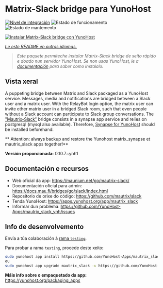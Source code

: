 <!--
NOTA: Este README foi creado automáticamente por <https://github.com/YunoHost/apps/tree/master/tools/readme_generator>
NON debe editarse manualmente.
-->

# Matrix-Slack bridge para YunoHost

[![Nivel de integración](https://dash.yunohost.org/integration/mautrix_slack.svg)](https://dash.yunohost.org/appci/app/mautrix_slack) ![Estado de funcionamento](https://ci-apps.yunohost.org/ci/badges/mautrix_slack.status.svg) ![Estado de mantemento](https://ci-apps.yunohost.org/ci/badges/mautrix_slack.maintain.svg)

[![Instalar Matrix-Slack bridge con YunoHost](https://install-app.yunohost.org/install-with-yunohost.svg)](https://install-app.yunohost.org/?app=mautrix_slack)

*[Le este README en outros idiomas.](./ALL_README.md)*

> *Este paquete permíteche instalar Matrix-Slack bridge de xeito rápido e doado nun servidor YunoHost.*
> *Se non usas YunoHost, le a [documentación](https://yunohost.org/install) para saber como instalalo.*

## Vista xeral

A puppeting bridge between Matrix and Slack packaged as a YunoHost service.
Messages, media and notifications are bridged between a Slack user and a matrix user.
With the RelayBot login option, the matrix user can invite other matrix user in a bridged Slack room, such that even people without a Slack account can participate to Slack group conversations.
The ["Mautrix-Slack"](https://docs.mau.fi/bridges/go/slack/index.html) bridge consists in a synapse app service and relies on postgresql (mysql also available).
Therefore, [Synapse for YunoHost](https://github.com/YunoHost-Apps/synapse_ynh) should be installed beforehand.

** Attention: always backup and restore the Yunohost matrix_synapse et mautrix_slack apps together!**


**Versión proporcionada:** 0.10.7~ynh1
## Documentación e recursos

- Web oficial da app: <https://maunium.net/go/mautrix-slack/>
- Documentación oficial para admin: <https://docs.mau.fi/bridges/go/slack/index.html>
- Repositorio de orixe do código: <https://github.com/mautrix/slack>
- Tenda YunoHost: <https://apps.yunohost.org/app/mautrix_slack>
- Informar dun problema: <https://github.com/YunoHost-Apps/mautrix_slack_ynh/issues>

## Info de desenvolvemento

Envía a túa colaboración á [rama `testing`](https://github.com/YunoHost-Apps/mautrix_slack_ynh/tree/testing).

Para probar a rama `testing`, procede deste xeito:

```bash
sudo yunohost app install https://github.com/YunoHost-Apps/mautrix_slack_ynh/tree/testing --debug
ou
sudo yunohost app upgrade mautrix_slack -u https://github.com/YunoHost-Apps/mautrix_slack_ynh/tree/testing --debug
```

**Máis info sobre o empaquetado da app:** <https://yunohost.org/packaging_apps>
